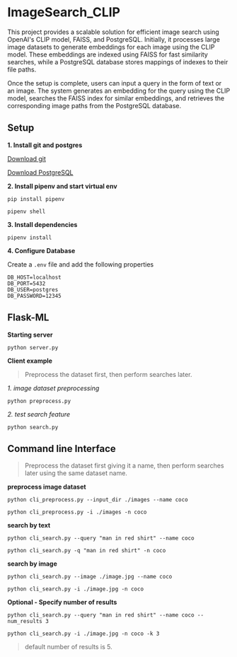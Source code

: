 # ImageSearch_CLIP
This project provides a scalable solution for efficient image search using OpenAI's CLIP model, FAISS, and PostgreSQL. Initially, it processes large image datasets to generate embeddings for each image using the CLIP model. These embeddings are indexed using FAISS for fast similarity searches, while a PostgreSQL database stores mappings of indexes to their file paths.

Once the setup is complete, users can input a query in the form of text or an image. The system generates an embedding for the query using the CLIP model, searches the FAISS index for similar embeddings, and retrieves the corresponding image paths from the PostgreSQL database.

## Setup
**1. Install git and postgres**

[Download git](https://git-scm.com/downloads)


[Download PostgreSQL](https://www.postgresql.org/download/)


**2. Install pipenv and start virtual env**
```
pip install pipenv
```
```
pipenv shell
```
**3. Install dependencies**
```
pipenv install
```
**4. Configure Database**

Create a `.env` file and add the following properties
```
DB_HOST=localhost
DB_PORT=5432
DB_USER=postgres
DB_PASSWORD=12345
```

## Flask-ML

**Starting server**
```
python server.py
```
**Client example**
> Preprocess the dataset first, then perform searches later.

*1. image dataset preprocessing*
```
python preprocess.py
```

*2. test search feature*
```
python search.py
```
## Command line Interface
> Preprocess the dataset first giving it a name, then perform searches later using the same dataset name.

**preprocess image dataset**
```
python cli_preprocess.py --input_dir ./images --name coco
```
```
python cli_preprocess.py -i ./images -n coco
```

**search by text**
```
python cli_search.py --query "man in red shirt" --name coco
```
```
python cli_search.py -q "man in red shirt" -n coco
```

**search by image**
```
python cli_search.py --image ./image.jpg --name coco
```
```
python cli_search.py -i ./image.jpg -n coco
```

**Optional - Specify number of results**
```
python cli_search.py --query "man in red shirt" --name coco --num_results 3
```
```
python cli_search.py -i ./image.jpg -n coco -k 3
```
> default number of results is 5.
